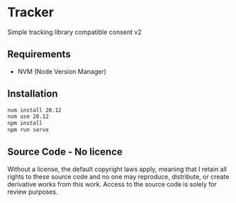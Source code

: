 # Tracker

Simple tracking library compatible consent v2

## Requirements

- NVM (Node Version Manager)

## Installation

```bash
nvm install 20.12
nvm use 20.12
npm install
npm run serve
```

## Source Code - No licence

Without a license, the default copyright laws apply, meaning that I retain all rights to these source code and no one may reproduce, distribute, or create derivative works from this work. Access to the source code is solely for review purposes.